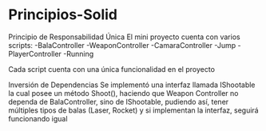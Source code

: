 # Principios-Solid
 
Principio de Responsabilidad Única
El mini proyecto cuenta con varios scripts:
-BalaController
-WeaponController
-CamaraController
-Jump
-PlayerController
-Running

Cada script cuenta con una única funcionalidad en el proyecto

Inversión de Dependencias
Se implementó una interfaz llamada IShootable la cual posee un método Shoot(), haciendo que Weapon Controller no dependa de BalaController, sino de IShootable, pudiendo así, tener múltiples tipos de balas (Laser, Rocket) y si implementan la interfaz, seguirá funcionando igual
